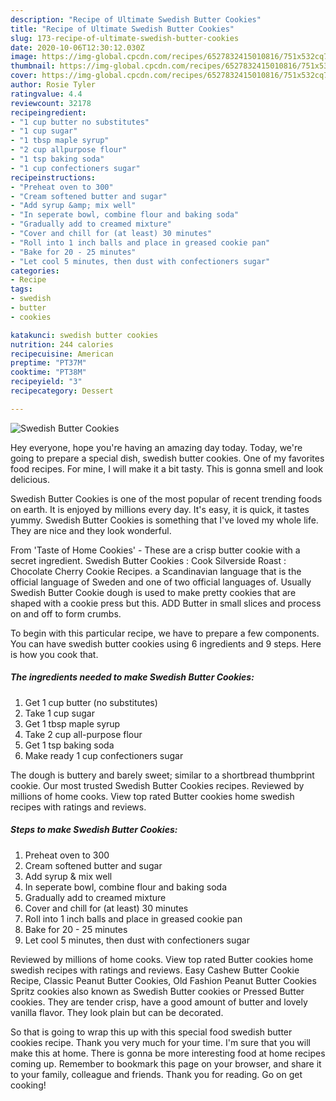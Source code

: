 ```yaml
---
description: "Recipe of Ultimate Swedish Butter Cookies"
title: "Recipe of Ultimate Swedish Butter Cookies"
slug: 173-recipe-of-ultimate-swedish-butter-cookies
date: 2020-10-06T12:30:12.030Z
image: https://img-global.cpcdn.com/recipes/6527832415010816/751x532cq70/swedish-butter-cookies-recipe-main-photo.jpg
thumbnail: https://img-global.cpcdn.com/recipes/6527832415010816/751x532cq70/swedish-butter-cookies-recipe-main-photo.jpg
cover: https://img-global.cpcdn.com/recipes/6527832415010816/751x532cq70/swedish-butter-cookies-recipe-main-photo.jpg
author: Rosie Tyler
ratingvalue: 4.4
reviewcount: 32178
recipeingredient:
- "1 cup butter no substitutes"
- "1 cup sugar"
- "1 tbsp maple syrup"
- "2 cup allpurpose flour"
- "1 tsp baking soda"
- "1 cup confectioners sugar"
recipeinstructions:
- "Preheat oven to 300"
- "Cream softened butter and sugar"
- "Add syrup &amp; mix well"
- "In seperate bowl, combine flour and baking soda"
- "Gradually add to creamed mixture"
- "Cover and chill for (at least) 30 minutes"
- "Roll into 1 inch balls and place in greased cookie pan"
- "Bake for 20 - 25 minutes"
- "Let cool 5 minutes, then dust with confectioners sugar"
categories:
- Recipe
tags:
- swedish
- butter
- cookies

katakunci: swedish butter cookies 
nutrition: 244 calories
recipecuisine: American
preptime: "PT37M"
cooktime: "PT38M"
recipeyield: "3"
recipecategory: Dessert

---
```



![Swedish Butter Cookies](https://img-global.cpcdn.com/recipes/6527832415010816/751x532cq70/swedish-butter-cookies-recipe-main-photo.jpg)

Hey everyone, hope you're having an amazing day today. Today, we're going to prepare a special dish, swedish butter cookies. One of my favorites food recipes. For mine, I will make it a bit tasty. This is gonna smell and look delicious.

Swedish Butter Cookies is one of the most popular of recent trending foods on earth. It is enjoyed by millions every day. It's easy, it is quick, it tastes yummy. Swedish Butter Cookies is something that I've loved my whole life. They are nice and they look wonderful.

From &#39;Taste of Home Cookies&#39; - These are a crisp butter cookie with a secret ingredient. Swedish Butter Cookies : Cook Silverside Roast : Chocolate Cherry Cookie Recipes. a Scandinavian language that is the official language of Sweden and one of two official languages of. Usually Swedish Butter Cookie dough is used to make pretty cookies that are shaped with a cookie press but this. ADD Butter in small slices and process on and off to form crumbs.


To begin with this particular recipe, we have to prepare a few components. You can have swedish butter cookies using 6 ingredients and 9 steps. Here is how you cook that.

<!--inarticleads1-->

##### The ingredients needed to make Swedish Butter Cookies:

1. Get 1 cup butter (no substitutes)
1. Take 1 cup sugar
1. Get 1 tbsp maple syrup
1. Take 2 cup all-purpose flour
1. Get 1 tsp baking soda
1. Make ready 1 cup confectioners sugar


The dough is buttery and barely sweet; similar to a shortbread thumbprint cookie. Our most trusted Swedish Butter Cookies recipes. Reviewed by millions of home cooks. View top rated Butter cookies home swedish recipes with ratings and reviews. 

<!--inarticleads2-->

##### Steps to make Swedish Butter Cookies:

1. Preheat oven to 300
1. Cream softened butter and sugar
1. Add syrup &amp; mix well
1. In seperate bowl, combine flour and baking soda
1. Gradually add to creamed mixture
1. Cover and chill for (at least) 30 minutes
1. Roll into 1 inch balls and place in greased cookie pan
1. Bake for 20 - 25 minutes
1. Let cool 5 minutes, then dust with confectioners sugar


Reviewed by millions of home cooks. View top rated Butter cookies home swedish recipes with ratings and reviews. Easy Cashew Butter Cookie Recipe, Classic Peanut Butter Cookies, Old Fashion Peanut Butter Cookies Spritz cookies also known as Swedish Butter cookies or Pressed Butter cookies. They are tender crisp, have a good amount of butter and lovely vanilla flavor. They look plain but can be decorated. 

So that is going to wrap this up with this special food swedish butter cookies recipe. Thank you very much for your time. I'm sure that you will make this at home. There is gonna be more interesting food at home recipes coming up. Remember to bookmark this page on your browser, and share it to your family, colleague and friends. Thank you for reading. Go on get cooking!
